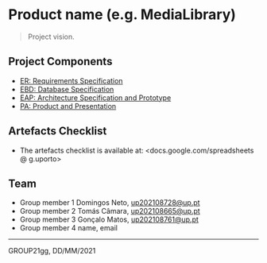 # Product name (e.g. MediaLibrary)

> Project vision.

## Project Components

* [ER: Requirements Specification](er)
* [EBD: Database Specification](ebd)
* [EAP: Architecture Specification and Prototype](eap)
* [PA: Product and Presentation](pa)

## Artefacts Checklist

* The artefacts checklist is available at: <docs.google.com/spreadsheets @ g.uporto>

## Team

* Group member 1 Domingos Neto, up202108728@up.pt
* Group member 2 Tomás Câmara, up202108665@up.pt
* Group member 3 Gonçalo Matos, up202108761@up.pt
* Group member 4 name, email

***
GROUP21gg, DD/MM/2021
